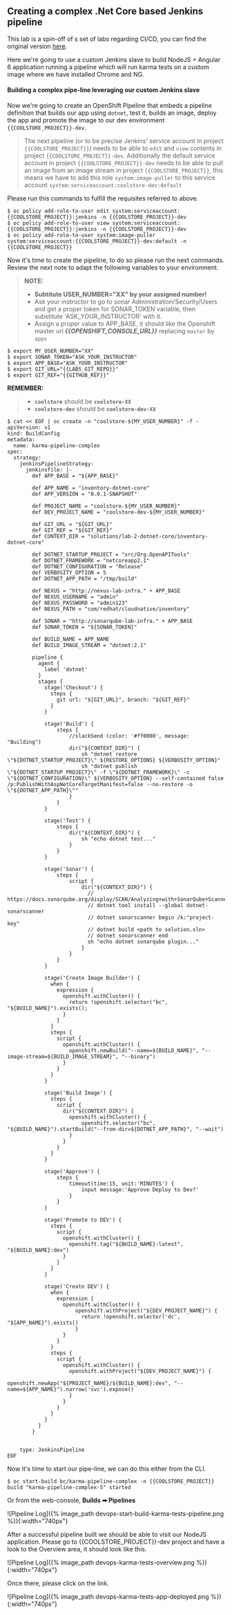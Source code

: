 ## Creating a complex .Net Core based Jenkins pipeline

This lab is a spin-off of s set of labs regarding CI/CD, you can find the original version [here](https://github.com/openshift-labs/devops-guides).

Here we're going to use a custom Jenkins slave to build NodeJS + Angular 6 application running a pipeline which will run karma tests on a custom image where we have installed Chrome and NG.


#### Building a complex pipe-line leveraging our custom Jenkins slave

Now we're going to create an OpenShift Pipeline that embeds a pipeline definition that builds our app using `dotnet`, test it, builds an image, deploy the app and promote the image to our dev environment `{{COOLSTORE_PROJECT}}-dev`.

> The next pipeline (or to be precise Jenkins' service account in project `{{COOLSTORE_PROJECT}}`) needs to be able to `edit` and `view` contents in project `{{COOLSTORE_PROJECT}}-dev`. 
> Additionally the default service account in project `{{COOLSTORE_PROJECT}}-dev` needs to be able to pull an image from an image stream in project `{{COOLSTORE_PROJECT}}`, this means we have to add this role `system:image-puller` to this service account `system:serviceaccount:coolstore-dev:default`

Please run this commands to fulfill the requisites referred to above.

~~~ shell
$ oc policy add-role-to-user edit system:serviceaccount:{{COOLSTORE_PROJECT}}:jenkins -n {{COOLSTORE_PROJECT}}-dev
$ oc policy add-role-to-user view system:serviceaccount:{{COOLSTORE_PROJECT}}:jenkins -n {{COOLSTORE_PROJECT}}-dev
$ oc policy add-role-to-user system:image-puller system:serviceaccount:{{COOLSTORE_PROJECT}}-dev:default -n {{COOLSTORE_PROJECT}}
~~~

Now it's time to create the pipeline, to do so please run the next commands. Review the next note to adapt the following variables to your environment.

> **NOTE:** 
>
> * **Subtitute USER_NUMBER="XX" by your assigned number!**
> * Ask your instructor to go to sonar Administration/Security/Users and get a proper token for SONAR_TOKEN variable, then substitute 'ASK_YOUR_INSTRUCTOR' with it.
> * Assign a proper value to APP_BASE, it should like the Openshift master url ***{{OPENSHIFT_CONSOLE_URL}}*** replacing `master` by `apps`
> 

~~~shell
$ export MY_USER_NUMBER="XX"
$ export SONAR_TOKEN="ASK_YOUR_INSTRUCTOR"
$ export APP_BASE="ASK_YOUR_INSTRUCTOR"
$ export GIT_URL="{{LABS_GIT_REPO}}"
$ export GIT_REF="{{GITHUB_REF}}"
~~~

**REMEMBER:**

> * **`coolstore`** should be **`coolstore-XX`**
> * **`coolstore-dev`** should be **`coolstore-dev-XX`**

~~~shell
$ cat << EOF | oc create -n "coolstore-${MY_USER_NUMBER}" -f -
apiVersion: v1
kind: BuildConfig
metadata:
  name: karma-pipeline-complex
spec:
  strategy:
    jenkinsPipelineStrategy:
      jenkinsfile: |-
        def APP_BASE = "${APP_BASE}"

        def APP_NAME = "inventory-dotnet-core"
        def APP_VERSION = "0.0.1-SNAPSHOT"

        def PROJECT_NAME = "coolstore-${MY_USER_NUMBER}"
        def DEV_PROJECT_NAME = "coolstore-dev-${MY_USER_NUMBER}"

        def GIT_URL = "${GIT_URL}"
        def GIT_REF = "${GIT_REF}"
        def CONTEXT_DIR = "solutions/lab-2-dotnet-core/inventory-dotnet-core"

        def DOTNET_STARTUP_PROJECT = "src/Org.OpenAPITools"
        def DOTNET_FRAMEWORK = "netcoreapp2.1"
        def DOTNET_CONFIGURATION = "Release"
        def VERBOSITY_OPTION = 5
        def DOTNET_APP_PATH = "/tmp/build"

        def NEXUS = "http://nexus-lab-infra." + APP_BASE
        def NEXUS_USERNAME = "admin"
        def NEXUS_PASSWORD = "admin123"
        def NEXUS_PATH = "com/redhat/cloudnative/inventory"

        def SONAR = "http://sonarqube-lab-infra." + APP_BASE
        def SONAR_TOKEN = "${SONAR_TOKEN}"

        def BUILD_NAME = APP_NAME
        def BUILD_IMAGE_STREAM = "dotnet:2.1"

        pipeline {
          agent {
            label 'dotnet'
          }
          stages {
            stage('Checkout') {
              steps {
                git url: "${GIT_URL}", branch: "${GIT_REF}"
              }
            }
            
            stage('Build') {
                steps {
                    //slackSend (color: '#ff0000', message: "Building")
                    dir("${CONTEXT_DIR}") {
                        sh "dotnet restore \"${DOTNET_STARTUP_PROJECT}\" ${RESTORE_OPTIONS} ${VERBOSITY_OPTION}"
                        sh "dotnet publish \"${DOTNET_STARTUP_PROJECT}\" -f \"${DOTNET_FRAMEWORK}\" -c \"${DOTNET_CONFIGURATION}\" ${VERBOSITY_OPTION} --self-contained false /p:PublishWithAspNetCoreTargetManifest=false --no-restore -o \"${DOTNET_APP_PATH}\""
                    }
                }
            }
            
            stage('Test') {
                steps {
                    dir("${CONTEXT_DIR}") {
                        sh "echo dotnet test..."
                    }
                }
            }
            
            stage('Sonar') {
                steps {
                    script {
                        dir("${CONTEXT_DIR}") {
                          // https://docs.sonarqube.org/display/SCAN/Analyzing+with+SonarQube+Scanner+for+MSBuild
                          // dotnet tool install --global dotnet-sonarscanner
                          // dotnet sonarscanner begin /k:"project-key"
                          // dotnet build <path to solution.sln>
                          // dotnet sonarscanner end
                          sh "echo dotnet sonarqube plugin..."
                        }
                    }
                }
            }
                                
            stage('Create Image Builder') {
              when {
                expression {
                  openshift.withCluster() {
                    return !openshift.selector("bc", "${BUILD_NAME}").exists();
                  }
                }
              }
              steps {
                script {
                  openshift.withCluster() {
                    openshift.newBuild("--name=${BUILD_NAME}", "--image-stream=${BUILD_IMAGE_STREAM}", "--binary")
                  }
                }
              }
            }

            stage('Build Image') {
              steps {
                script {
                  dir("${CONTEXT_DIR}") {
                    openshift.withCluster() {
                        openshift.selector("bc", "${BUILD_NAME}").startBuild("--from-dir=${DOTNET_APP_PATH}", "--wait")
                    }      
                  }
                }
              }
            }

            stage('Approve') {
                steps {
                    timeout(time:15, unit:'MINUTES') {
                        input message:'Approve Deploy to Dev?'
                    }
                }
            }

            stage('Promote to DEV') {
              steps {
                script {
                  openshift.withCluster() {
                    openshift.tag("${BUILD_NAME}:latest", "${BUILD_NAME}:dev")
                  }
                }
              }
            }

            stage('Create DEV') {
              when {
                expression {
                  openshift.withCluster() {
                      openshift.withProject("${DEV_PROJECT_NAME}") {
                        return !openshift.selector('dc', "${APP_NAME}").exists()
                      }
                  }
                }
              }
              steps {
                script {
                  openshift.withCluster() {
                    openshift.withProject("${DEV_PROJECT_NAME}") {
                        openshift.newApp("${PROJECT_NAME}/${BUILD_NAME}:dev", "--name=${APP_NAME}").narrow('svc').expose()
                    }
                  }
                }
              }
            }
          }
        }


    type: JenkinsPipeline
EOF
~~~

Now it's time to start our pipe-line, we can do this either from the CLI.

~~~shell
$ oc start-build bc/karma-pipeline-complex -n {{COOLSTORE_PROJECT}}
build "karma-pipeline-complex-5" started
~~~

Or from the web-console, **Builds ➡ Pipelines**

![Pipeline Log]({% image_path devops-start-build-karma-tests-pipeline.png %}){:width="740px"}

After a successful pipeline built we should be able to visit our NodeJS application. Please go to {{COOLSTORE_PROJECT}}-dev project and have a look to the Overview area, it should look like this. 

![Pipeline Log]({% image_path devops-karma-tests-overview.png %}){:width="740px"}

Once there, please click on the link.

![Pipeline Log]({% image_path devops-karma-tests-app-deployed.png %}){:width="740px"}
